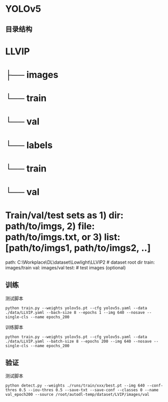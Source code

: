 # YOLOv5
## 目录结构
# LLVIP
# ├── images
#     └── train
#     └── val
# └── labels
#     └── train
#     └── val


# Train/val/test sets as 1) dir: path/to/imgs, 2) file: path/to/imgs.txt, or 3) list: [path/to/imgs1, path/to/imgs2, ..]
path: C:\Workplace\DL\dataset\Lowlight\LLVIP2  # dataset root dir
train: images/train
val: images/val
test:  # test images (optional)


## 训练
测试脚本
```shell
python train.py --weights yolov5s.pt --cfg yolov5s.yaml --data ./data/LLVIP.yaml --bach-size 8 --epochs 1 --img 640 --nosave --single-cls --name epochs_200
```

训练脚本
```shell
python train.py --weights yolov5s.pt --cfg yolov5s.yaml --data ./data/LLVIP.yaml --batch-size 8 --epochs 200 --img 640 --nosave --single-cls --name epochs_200
```

## 验证

测试脚本
```shell
python detect.py --weights ./runs/train/xxx/best.pt --img 640 --conf-thres 0.5 --iou-thres 0.5 --save-txt --save-conf --classes 0 --name val_epoch200 --source /root/autodl-temp/dataset/LVIP/images/val 
```
